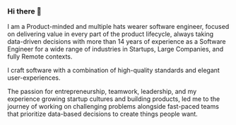 ### Hi there 👋

I am a Product-minded and multiple hats wearer software engineer, focused on delivering value in every part of the product lifecycle, always taking data-driven decisions with more than 14 years of experience as a Software Engineer for a wide range of industries in Startups, Large Companies, and fully Remote contexts.

I craft software with a combination of high-quality standards and elegant user-experiences.

The passion for entrepreneurship, teamwork, leadership, and my experience growing startup cultures and building products, led me to the journey of working on challenging problems alongside fast-paced teams that prioritize data-based decisions to create things people want.
